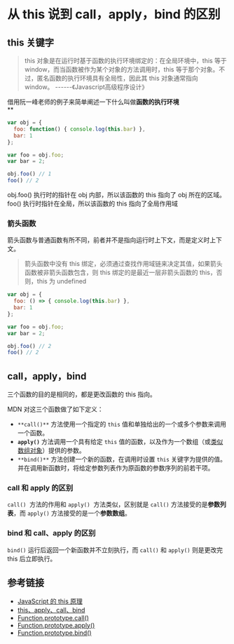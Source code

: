 # 从 this 说到 call，apply，bind 的区别

<a name="jlfWy"></a>
## this 关键字

> this 对象是在运行时基于函数的执行环境绑定的：在全局环境中，this 等于 window，而当函数被作为某个对象的方法调用时，this 等于那个对象。不过，匿名函数的执行环境具有全局性，因此其 this 对象通常指向 window。
> _------_《Javascript高级程序设计》


借用阮一峰老师的例子来简单阐述一下什么叫做**函数的执行环境**<br />**
```javascript
var obj = {
  foo: function() { console.log(this.bar) },
  bar: 1
};

var foo = obj.foo;
var bar = 2;

obj.foo() // 1
foo() // 2
```

obj.foo() 执行时的指针在 obj 内部，所以该函数的 this 指向了 obj 所在的区域。<br />foo() 执行时指针在全局，所以该函数的 this 指向了全局作用域

<a name="anYLq"></a>
### 箭头函数

箭头函数与普通函数有所不同，前者并不是指向运行时上下文，而是定义时上下文。

> 箭头函数中没有 this 绑定，必须通过查找作用域链来决定其值，如果箭头函数被非箭头函数包含，则 this 绑定的是最近一层非箭头函数的 this，否则，this 为 undefined


```javascript
var obj = {
  foo: () => { console.log(this.bar) },
  bar: 1
};

var foo = obj.foo;
var bar = 2;

obj.foo() // 2
foo() // 2
```

<a name="pTAHT"></a>
## call，apply，bind

三个函数的目的是相同的，都是更改函数的 this 指向。

MDN 对这三个函数做了如下定义：

- `**call()**` 方法使用一个指定的 `this` 值和单独给出的一个或多个参数来调用一个函数。
- **`apply()`** 方法调用一个具有给定 `this` 值的函数，以及作为一个数组（或[类似数组对象](https://developer.mozilla.org/zh-CN/docs/Web/JavaScript/Guide/Indexed_collections#Working_with_array-like_objects)）提供的参数。
- `**bind()**` 方法创建一个新的函数，在调用时设置 `this` 关键字为提供的值。并在调用新函数时，将给定参数列表作为原函数的参数序列的前若干项。

<a name="s1qLM"></a>
### call 和 apply 的区别

`call()`  方法的作用和 `apply()`  方法类似，区别就是 `call()` 方法接受的是**参数列表**，而 `apply()` 方法接受的是一个**参数数组**。

<a name="kjGg2"></a>
### bind 和 call、apply 的区别

`bind()` 运行后返回一个新函数并不立刻执行，而 `call()` 和 `apply()` 则是更改完 this 后立即执行。

<a name="wmHTn"></a>
## 参考链接

- [JavaScript 的 this 原理](http://www.ruanyifeng.com/blog/2018/06/javascript-this.html)
- [this、apply、call、bind](https://juejin.im/post/59bfe84351882531b730bac2#heading-0)
- [Function.prototype.call()](https://developer.mozilla.org/zh-CN/docs/Web/JavaScript/Reference/Global_Objects/Function/call)
- [Function.prototype.apply()](https://developer.mozilla.org/zh-CN/docs/Web/JavaScript/Reference/Global_Objects/Function/apply)
- [Function.prototype.bind()](https://developer.mozilla.org/zh-CN/docs/Web/JavaScript/Reference/Global_Objects/Function/bind)
